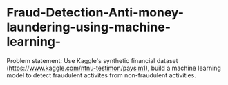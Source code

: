 # Fraud-Detection-Anti-money-laundering-using-machine-learning-

Problem statement: Use Kaggle's synthetic financial dataset (https://www.kaggle.com/ntnu-testimon/paysim1), build a machine learning model to detect fraudulent activites from non-fraudulent activities.
